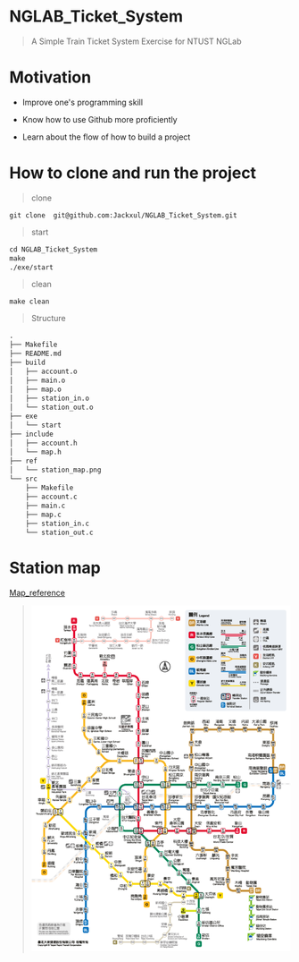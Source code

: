 # NGLAB_Ticket_System
> A Simple Train Ticket System Exercise for NTUST NGLab

# Motivation 
- Improve one's programming skill
* Know how to use Github more proficiently
+ Learn about the flow of how to build a project
# How to clone and run the project
> clone
```
git clone  git@github.com:Jackxul/NGLAB_Ticket_System.git
```
> start
```
cd NGLAB_Ticket_System
make
./exe/start
```
>clean
```
make clean
```
>Structure
```tree .
.
├── Makefile
├── README.md
├── build
│   ├── account.o
│   ├── main.o
│   ├── map.o
│   ├── station_in.o
│   └── station_out.o
├── exe
│   └── start
├── include
│   ├── account.h
│   └── map.h
├── ref
│   └── station_map.png
└── src
    ├── Makefile
    ├── account.c
    ├── main.c
    ├── map.c
    ├── station_in.c
    └── station_out.c
```

# Station map
[ Map_reference ](https://www.metro.taipei/cp.aspx?n=91974F2B13D997F1)

> ![MRT_Map](./ref/station_map.png)
